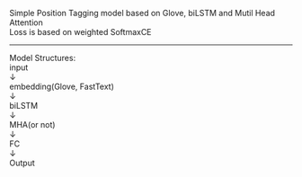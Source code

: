 Simple Position Tagging model based on Glove, biLSTM and Mutil Head Attention<br/>
Loss is based on weighted SoftmaxCE<br/>

----------
Model Structures:<br/>
input <br /> 
↓<br /> 
embedding(Glove, FastText)<br /> 
↓<br /> 
biLSTM<br /> 
↓<br /> 
MHA(or not)<br />
↓<br /> 
FC<br /> 
↓<br /> 
Output<br />    